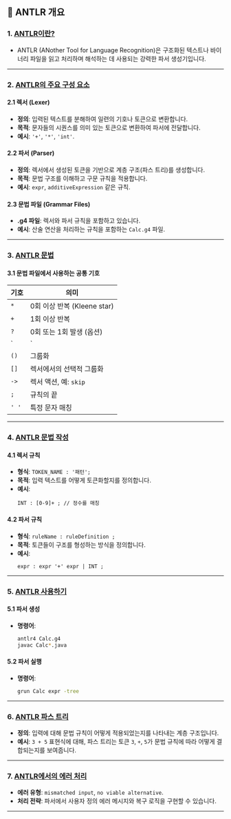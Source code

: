 ## 📜 ANTLR 개요

### 1. [ANTLR이란?](#antlr이란)
- ANTLR (ANother Tool for Language Recognition)은 구조화된 텍스트나 바이너리 파일을 읽고 처리하며 해석하는 데 사용되는 강력한 파서 생성기입니다.

---

### 2. [ANTLR의 주요 구성 요소](#antlr의-주요-구성-요소)

#### 2.1 렉서 (Lexer)
- **정의**: 입력된 텍스트를 분해하여 일련의 기호나 토큰으로 변환합니다.
- **목적**: 문자들의 시퀀스를 의미 있는 토큰으로 변환하여 파서에 전달합니다.
- **예시**: `'+'`, `'*'`, `'int'`.

#### 2.2 파서 (Parser)
- **정의**: 렉서에서 생성된 토큰을 기반으로 계층 구조(파스 트리)를 생성합니다.
- **목적**: 문법 구조를 이해하고 구문 규칙을 적용합니다.
- **예시**: `expr`, `additiveExpression` 같은 규칙.

#### 2.3 문법 파일 (Grammar Files)
- **.g4 파일**: 렉서와 파서 규칙을 포함하고 있습니다.
- **예시**: 산술 연산을 처리하는 규칙을 포함하는 `Calc.g4` 파일.

---

### 3. [ANTLR 문법](#antlr-문법)

#### 3.1 문법 파일에서 사용하는 공통 기호

| 기호     | 의미                                                              |
|----------|-------------------------------------------------------------------|
| `*`      | 0회 이상 반복 (Kleene star)                                       |
| `+`      | 1회 이상 반복                                                     |
| `?`      | 0회 또는 1회 발생 (옵션)                                          |
| `|`      | 선택 (논리적 OR)                                                  |
| `()`     | 그룹화                                                             |
| `[]`     | 렉서에서의 선택적 그룹화                                          |
| `->`     | 렉서 액션, 예: `skip`                                             |
| `;`      | 규칙의 끝                                                          |
| `' '`    | 특정 문자 매칭                                                     |

---

### 4. [ANTLR 문법 작성](#antlr-문법-작성)

#### 4.1 렉서 규칙
- **형식**: `TOKEN_NAME : '패턴';`
- **목적**: 입력 텍스트를 어떻게 토큰화할지를 정의합니다.
- **예시**: 
  ```antlr
  INT : [0-9]+ ; // 정수를 매칭
  ```

#### 4.2 파서 규칙
- **형식**: `ruleName : ruleDefinition ;`
- **목적**: 토큰들이 구조를 형성하는 방식을 정의합니다.
- **예시**: 
  ```antlr
  expr : expr '+' expr | INT ;
  ```

---

### 5. [ANTLR 사용하기](#antlr-사용하기)

#### 5.1 파서 생성
- **명령어**: 
  ```bash
  antlr4 Calc.g4
  javac Calc*.java
  ```
  
#### 5.2 파서 실행
- **명령어**:
  ```bash
  grun Calc expr -tree
  ```

---

### 6. [ANTLR 파스 트리](#antlr-파스-트리)
- **정의**: 입력에 대해 문법 규칙이 어떻게 적용되었는지를 나타내는 계층 구조입니다.
- **예시**: `3 + 5` 표현식에 대해, 파스 트리는 토큰 `3`, `+`, `5`가 문법 규칙에 따라 어떻게 결합되는지를 보여줍니다.

---

### 7. [ANTLR에서의 에러 처리](#antlr에서의-에러-처리)
- **에러 유형**: `mismatched input`, `no viable alternative`.
- **처리 전략**: 파서에서 사용자 정의 에러 메시지와 복구 로직을 구현할 수 있습니다.

---
